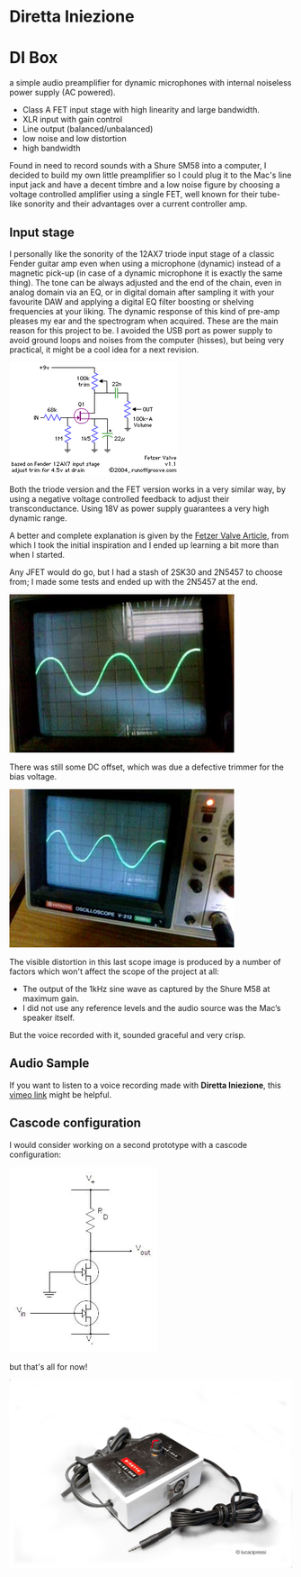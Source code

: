 # Diretta Iniezione


# DI Box

a simple audio preamplifier for dynamic microphones with internal noiseless power supply (AC powered).

- Class A FET input stage with high linearity and large bandwidth.
- XLR input with gain control
- Line output (balanced/unbalanced)
- low noise and low distortion
- high bandwidth

Found in need to record sounds with a Shure SM58 into a computer, I decided to build my own little preamplifier so I could plug it to the Mac's line input jack and have a decent timbre and a low noise figure by choosing a voltage controlled amplifier using a single FET, well known for their tube-like sonority and their advantages over a current controller amp.

## Input stage

I personally like the sonority of the 12AX7 triode input stage of a classic Fender guitar amp even when using a microphone (dynamic) instead of a magnetic pick-up (in case of a dynamic microphone it is exactly the same thing).
The tone can be always adjusted and the end of the chain, even in analog domain via an EQ, or in digital domain after sampling it with your favourite DAW and applying a digital EQ filter boosting or shelving frequencies at your liking.
The dynamic response of this kind of pre-amp pleases my ear and the spectrogram when acquired.
These are the main reason for this project to be.
I avoided the USB port as power supply to avoid ground loops and noises from the computer (hisses), but being very practical, it might be a cool idea for a next revision.


![Fetzer](fetzervalve.png "FET booster")

Both the triode version and the FET version works in a very similar way, by using a negative voltage controlled feedback to adjust their transconductance. Using 18V as power supply guarantees a very high dynamic range.

A better and complete explanation is given by the [Fetzer Valve Article](http://runoffgroove.com/fetzervalve.html), from which I took the initial inspiration and I ended up learning a bit more than when I started.

Any JFET would do go, but I had a stash of 2SK30 and 2N5457 to choose from; I made some tests and ended up with the 2N5457 at the end.

![](diretta-iniezione-wave.jpg "direct injection of a -20dBu 1kHz wave from a signal generation AC coupled, output volume maximum")

There was still some DC offset, which was due a defective trimmer for the bias voltage.

![](diretta-iniezione-wave2.jpg "using the Shure SM58 to capture a 1kHz wave at nearly full volume as played by a computer with its internal speakers")

The visible distortion in this last scope image is produced by a number of factors which won't affect the scope of the project at all:

- The output of the 1kHz sine wave as captured by the Shure M58 at maximum gain.
- I did not use any reference levels and the audio source was the Mac’s speaker itself.

But the voice recorded with it, sounded graceful and very crisp.

## Audio Sample

If you want to listen to a voice recording made with **Diretta Iniezione**, this [vimeo link](https://vimeo.com/97137760) might be helpful.

## Cascode configuration

I would consider working on a second prototype with a cascode configuration:

![](diretta-iniezione-cascode.jpg)


but that's all for now!

![](diretta-iniezione-01.jpg)
